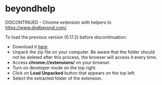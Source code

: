 # beyondhelp
DISCONTINUED - Chrome extension with helpers to https://www.dndbeyond.com/. 

To load the previous version (0.17.2) before discontinuation:
* Download it [here](beyond_help.zip).
* Unpack the zip file on your computer. Be aware that the folder should not be deleted after this process, the browser will access it every time.
* Access **chrome://extensions/** on your browser.
* Turn on developer mode on the top right.
* Click on **Load Unpacked** button that appears on the top left.
* Select the extracted folder of the extension.